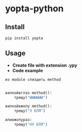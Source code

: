 # yopta-python

## Install
```shell
pip install yopta
```

## Usage
* **Create file with extension .ypy**
* **Code example**
```python
из module спиздить method


вилкойвглаз method():
    трещу("ЫЫЫЫЫЫ")

вилкойвжопу method():
    трещу("Э БЛЯ")

иливжопураз:
    трещу("НУ БЛЯ")
```